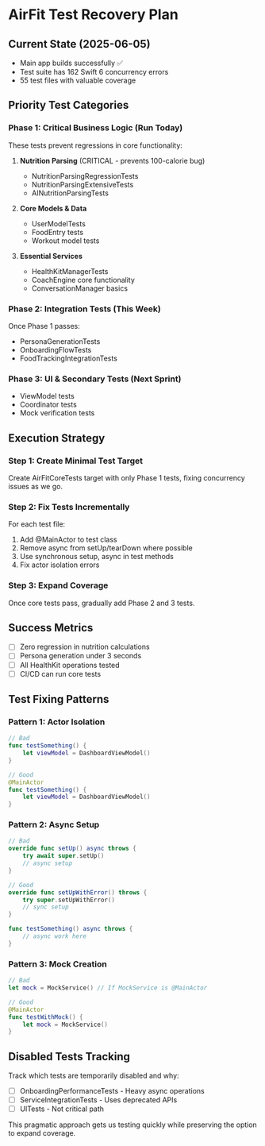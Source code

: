 # AirFit Test Recovery Plan

## Current State (2025-06-05)
- Main app builds successfully ✅
- Test suite has 162 Swift 6 concurrency errors
- 55 test files with valuable coverage

## Priority Test Categories

### Phase 1: Critical Business Logic (Run Today)
These tests prevent regressions in core functionality:

1. **Nutrition Parsing** (CRITICAL - prevents 100-calorie bug)
   - NutritionParsingRegressionTests
   - NutritionParsingExtensiveTests
   - AINutritionParsingTests

2. **Core Models & Data**
   - UserModelTests
   - FoodEntry tests
   - Workout model tests

3. **Essential Services**
   - HealthKitManagerTests
   - CoachEngine core functionality
   - ConversationManager basics

### Phase 2: Integration Tests (This Week)
Once Phase 1 passes:
- PersonaGenerationTests
- OnboardingFlowTests
- FoodTrackingIntegrationTests

### Phase 3: UI & Secondary Tests (Next Sprint)
- ViewModel tests
- Coordinator tests
- Mock verification tests

## Execution Strategy

### Step 1: Create Minimal Test Target
Create AirFitCoreTests target with only Phase 1 tests, fixing concurrency issues as we go.

### Step 2: Fix Tests Incrementally
For each test file:
1. Add @MainActor to test class
2. Remove async from setUp/tearDown where possible
3. Use synchronous setup, async in test methods
4. Fix actor isolation errors

### Step 3: Expand Coverage
Once core tests pass, gradually add Phase 2 and 3 tests.

## Success Metrics
- [ ] Zero regression in nutrition calculations
- [ ] Persona generation under 3 seconds
- [ ] All HealthKit operations tested
- [ ] CI/CD can run core tests

## Test Fixing Patterns

### Pattern 1: Actor Isolation
```swift
// Bad
func testSomething() {
    let viewModel = DashboardViewModel()
}

// Good
@MainActor
func testSomething() {
    let viewModel = DashboardViewModel()
}
```

### Pattern 2: Async Setup
```swift
// Bad
override func setUp() async throws {
    try await super.setUp()
    // async setup
}

// Good
override func setUpWithError() throws {
    try super.setUpWithError()
    // sync setup
}

func testSomething() async throws {
    // async work here
}
```

### Pattern 3: Mock Creation
```swift
// Bad
let mock = MockService() // If MockService is @MainActor

// Good
@MainActor
func testWithMock() {
    let mock = MockService()
}
```

## Disabled Tests Tracking
Track which tests are temporarily disabled and why:
- [ ] OnboardingPerformanceTests - Heavy async operations
- [ ] ServiceIntegrationTests - Uses deprecated APIs
- [ ] UITests - Not critical path

This pragmatic approach gets us testing quickly while preserving the option to expand coverage.